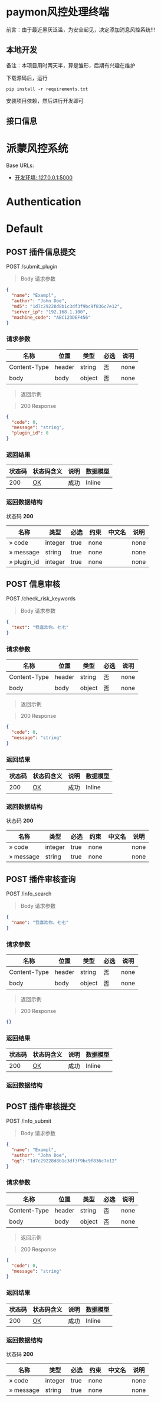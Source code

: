 # paymon风控处理终端
前言：由于最近黑灰泛滥，为安全起见，决定添加消息风控系统!!!

## 本地开发
备注：本项目用时两天半，算是雏形，后期有兴趣在维护

下载源码后，运行
```
pip install -r requirements.txt
```
安装项目依赖，然后进行开发即可

## 接口信息

# 派蒙风控系统

Base URLs:

* <a href="http://dev-cn.your-api-server.com">开发环境: 127.0.0.1:5000</a>
# Authentication

# Default

## POST 插件信息提交

POST /submit_plugin

> Body 请求参数

```json
{
  "name": "Exampl",
  "author": "John Doe",
  "md5": "1d7c29228d8b1c3df3f9bc9f836c7e12",
  "server_ip": "192.168.1.100",
  "machine_code": "ABC123DEF456"
}
```

### 请求参数

|名称|位置|类型|必选|说明|
|---|---|---|---|---|
|Content-Type|header|string| 否 |none|
|body|body|object| 否 |none|

> 返回示例

> 200 Response

```json
{
  "code": 0,
  "message": "string",
  "plugin_id": 0
}
```

### 返回结果

|状态码|状态码含义|说明|数据模型|
|---|---|---|---|
|200|[OK](https://tools.ietf.org/html/rfc7231#section-6.3.1)|成功|Inline|

### 返回数据结构

状态码 **200**

|名称|类型|必选|约束|中文名|说明|
|---|---|---|---|---|---|
|» code|integer|true|none||none|
|» message|string|true|none||none|
|» plugin_id|integer|true|none||none|

## POST 信息审核

POST /check_risk_keywords

> Body 请求参数

```json
{
  "text": "我喜欢你。七七"
}
```

### 请求参数

|名称|位置|类型|必选|说明|
|---|---|---|---|---|
|Content-Type|header|string| 否 |none|
|body|body|object| 否 |none|

> 返回示例

> 200 Response

```json
{
  "code": 0,
  "message": "string"
}
```

### 返回结果

|状态码|状态码含义|说明|数据模型|
|---|---|---|---|
|200|[OK](https://tools.ietf.org/html/rfc7231#section-6.3.1)|成功|Inline|

### 返回数据结构

状态码 **200**

|名称|类型|必选|约束|中文名|说明|
|---|---|---|---|---|---|
|» code|integer|true|none||none|
|» message|string|true|none||none|

## POST 插件审核查询

POST /info_search

> Body 请求参数

```json
{
  "name": "我喜欢你。七七"
}
```

### 请求参数

|名称|位置|类型|必选|说明|
|---|---|---|---|---|
|Content-Type|header|string| 否 |none|
|body|body|object| 否 |none|

> 返回示例

> 200 Response

```json
{}
```

### 返回结果

|状态码|状态码含义|说明|数据模型|
|---|---|---|---|
|200|[OK](https://tools.ietf.org/html/rfc7231#section-6.3.1)|成功|Inline|

### 返回数据结构

## POST 插件审核提交

POST /info_submit

> Body 请求参数

```json
{
  "name": "Exampl",
  "author": "John Doe",
  "qq": "1d7c29228d8b1c3df3f9bc9f836c7e12"
}
```

### 请求参数

|名称|位置|类型|必选|说明|
|---|---|---|---|---|
|Content-Type|header|string| 否 |none|
|body|body|object| 否 |none|

> 返回示例

> 200 Response

```json
{
  "code": 0,
  "message": "string"
}
```

### 返回结果

|状态码|状态码含义|说明|数据模型|
|---|---|---|---|
|200|[OK](https://tools.ietf.org/html/rfc7231#section-6.3.1)|成功|Inline|

### 返回数据结构

状态码 **200**

|名称|类型|必选|约束|中文名|说明|
|---|---|---|---|---|---|
|» code|integer|true|none||none|
|» message|string|true|none||none|



